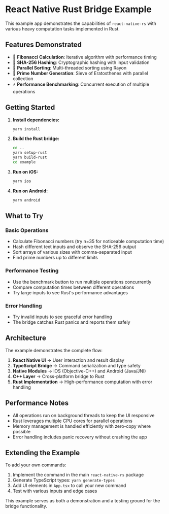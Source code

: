 # React Native Rust Bridge Example

This example app demonstrates the capabilities of `react-native-rs` with various heavy computation tasks implemented in Rust.

## Features Demonstrated

- 🔢 **Fibonacci Calculation**: Iterative algorithm with performance timing
- 🔐 **SHA-256 Hashing**: Cryptographic hashing with input validation  
- 🔄 **Parallel Sorting**: Multi-threaded sorting using Rayon
- 🔢 **Prime Number Generation**: Sieve of Eratosthenes with parallel collection
- ⚡ **Performance Benchmarking**: Concurrent execution of multiple operations

## Getting Started

1. **Install dependencies:**
   ```bash
   yarn install
   ```

2. **Build the Rust bridge:**
   ```bash
   cd ..
   yarn setup-rust
   yarn build-rust
   cd example
   ```

3. **Run on iOS:**
   ```bash
   yarn ios
   ```

4. **Run on Android:**
   ```bash
   yarn android
   ```

## What to Try

### Basic Operations
- Calculate Fibonacci numbers (try n=35 for noticeable computation time)
- Hash different text inputs and observe the SHA-256 output
- Sort arrays of various sizes with comma-separated input
- Find prime numbers up to different limits

### Performance Testing
- Use the benchmark button to run multiple operations concurrently
- Compare computation times between different operations
- Try large inputs to see Rust's performance advantages

### Error Handling
- Try invalid inputs to see graceful error handling
- The bridge catches Rust panics and reports them safely

## Architecture

The example demonstrates the complete flow:

1. **React Native UI** → User interaction and result display
2. **TypeScript Bridge** → Command serialization and type safety
3. **Native Modules** → iOS (Objective-C++) and Android (Java/JNI)
4. **C++ Layer** → Cross-platform bridge to Rust
5. **Rust Implementation** → High-performance computation with error handling

## Performance Notes

- All operations run on background threads to keep the UI responsive
- Rust leverages multiple CPU cores for parallel operations
- Memory management is handled efficiently with zero-copy where possible
- Error handling includes panic recovery without crashing the app

## Extending the Example

To add your own commands:

1. Implement the command in the main `react-native-rs` package
2. Generate TypeScript types: `yarn generate-types`
3. Add UI elements in `App.tsx` to call your new command
4. Test with various inputs and edge cases

This example serves as both a demonstration and a testing ground for the bridge functionality.
